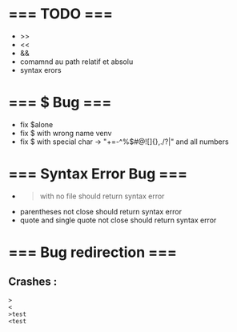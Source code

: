 # === TODO ===
- \>>
- <<
- &&
- comamnd au path relatif et absolu
- syntax erors

# === $ Bug ===

- fix $alone
- fix $ with wrong name venv
- fix $ with special char -> "+=-^%$#@![]{},./?\|" and all numbers

# === Syntax Error Bug ===

- > with no file should return syntax error
- parentheses not close should return syntax error
- quote and single quote not close should return syntax error

# === Bug redirection ===

## Crashes :
	>
	<
	>test
	<test
